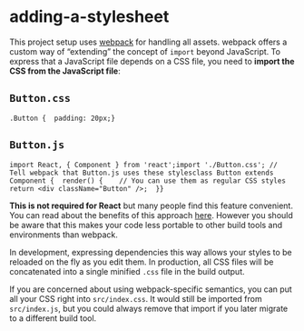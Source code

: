 # adding-a-stylesheet

This project setup uses [webpack](https://webpack.js.org/) for handling all assets. webpack offers a custom way of “extending” the concept of `import` beyond JavaScript. To express that a JavaScript file depends on a CSS file, you need to **import the CSS from the JavaScript file**:

## `Button.css`

    .Button {  padding: 20px;}

## `Button.js`

    import React, { Component } from 'react';import './Button.css'; // Tell webpack that Button.js uses these stylesclass Button extends Component {  render() {    // You can use them as regular CSS styles    return <div className="Button" />;  }}

**This is not required for React** but many people find this feature convenient. You can read about the benefits of this approach [here](https://medium.com/seek-blog/block-element-modifying-your-javascript-components-d7f99fcab52b). However you should be aware that this makes your code less portable to other build tools and environments than webpack.

In development, expressing dependencies this way allows your styles to be reloaded on the fly as you edit them. In production, all CSS files will be concatenated into a single minified `.css` file in the build output.

If you are concerned about using webpack-specific semantics, you can put all your CSS right into `src/index.css`. It would still be imported from `src/index.js`, but you could always remove that import if you later migrate to a different build tool.
